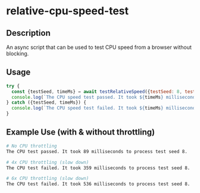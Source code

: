 # relative-cpu-speed-test

## Description
An async script that can be used to test CPU speed from a browser without blocking.

## Usage
```js
try {
  const {testSeed, timeMs} = await testRelativeSpeed({testSeed: 8, testMs: 70});
  console.log(`The CPU speed test passed. It took ${timeMs} milliseconds to process test seed ${testSeed}.`);
} catch ({testSeed, timeMs}) {
  console.log(`The CPU speed test failed. It took ${timeMs} milliseconds to process test seed ${testSeed}.`);
}
```

## Example Use (with & without throttling)

```sh
# No CPU throttling
The CPU test passed. It took 89 milliseconds to process test seed 8.

# 4x CPU throttling (slow down)
The CPU test failed. It took 359 milliseconds to process test seed 8.

# 6x CPU throttling (slow down)
The CPU test failed. It took 536 milliseconds to process test seed 8.
```

